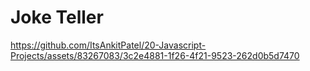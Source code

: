# Joke Teller



https://github.com/ItsAnkitPatel/20-Javascript-Projects/assets/83267083/3c2e4881-1f26-4f21-9523-262d0b5d7470

